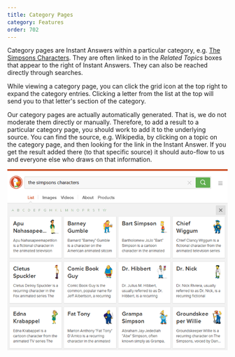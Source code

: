 ```yaml
---
title: Category Pages
category: Features
order: 702
---
```

<p>Category pages are Instant Answers within a particular category, e.g. <a href="http://duckduckgo.com/c/The_Simpsons_Characters">The Simpsons Characters</a>. They are often linked to in the <em>Related Topics</em> boxes that appear to the right of Instant Answers. They can also be reached directly through searches.</p>

<p>While viewing a category page, you can click the grid icon at the top right to expand the category entries. Clicking a letter from the list at the top will send you to that letter's section of the category.</p>

<p>Our category pages are actually automatically generated. That is, we do not moderate them directly or manually. Therefore, to add a result to a particular category page, you should work to add it to the underlying source. You can find the source, e.g. Wikipedia, by clicking on a topic on the category page, and then looking for the link in the Instant Answer. If you get the result added there (to that specific source) it should auto-flow to us and everyone else who draws on that information.</p>

<img src="../../images/8217129c368c3760f5d13eb8db7ae19f.png">